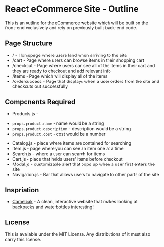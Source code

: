# React eCommerce Site - Outline
This is an outline for the eCommerce website which will be built on the front-end exclusively and rely on previously built back-end code.

## Page Structure
* / - Homepage where users land when arriving to the site
* /cart - Page where users can browse items in their shopping cart
* /checkout - Page where users can see all of the items in their cart and they are ready to checkout and add relevant info
* /items - Page which will display all of the items
* /ordersuccess - Page that displays when a user orders from the site and checkouts out successfully

## Components Required
* Products.js -
 - `props.product.name` - name would be a string
 - `props.product.description` - description would be a string
 - `props.product.cost` - cost would be a number
* Catalog.js - place where items are contained for searching
* Item.js - page where you can see an item one at a time
* Search.js - where a user can search for items
* Cart.js - place that holds users' items before checkout
* Modal.js - customizable alert that pops up when a user first enters the site
* Navigation.js - Bar that allows users to navigate to other parts of the site

## Inspriation
* [Camelbak](https://www.camelbak.com/) - A clean, interactive website that makes looking at backpacks and waterbottles interesting!

## License
This is available under the MIT License. Any distributions of it must also carry
this license.
